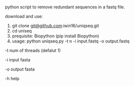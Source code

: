 python script to remove redundant sequences in a fastq file.

download and use: 
1) git clone git@github.com:iwin16/uniqseq.git
2) cd uniseq
3) prequisite:  Biopython (pip install Biopython)
4) usage: python uniqseq.py -t n -i input.fastq -o output.fastq

-t num of threads (defalut 1)

-i input fasta

-o output fasta

-h help
